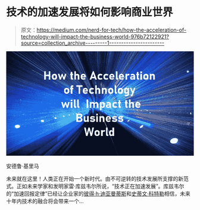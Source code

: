 # 技术的加速发展将如何影响商业世界

> 原文：<https://medium.com/nerd-for-tech/how-the-acceleration-of-technology-will-impact-the-business-world-976b72122921?source=collection_archive---------1----------------------->

![](img/c649ec5e5594f9b2cc2e31270729f971.png)

安德鲁·基里马

未来就在这里！人类正在开始一个新时代。由不可逆转的技术发展所支撑的新范式。正如未来学家和发明家雷·库兹韦尔所说，“技术正在加速发展”。库兹韦尔的“加速回报定律”已经让企业家的[彼得·h·迪亚曼蒂斯](https://www.diamandis.com/blog/future-is-faster-than-you-think)和[史蒂文·科特勒](https://www.stevenkotler.com/)相信，未来十年内技术的融合将会带来一个…
